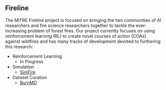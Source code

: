## Fireline

The MITRE Fireline project is focused on bringing the two communities of AI researchers and fire science researchers together to tackle the ever-increasing problem of forest fires. Our project currently focuses on using reinforcement learning (RL) to create novel courses of action (COAs) against wildfires and has many tracks of development devoted to furthering this research:

* Reinforcement Learning
  - In Progress
* Simulation
  - [SimFire](https://github.com/mitrefireline/simfire)
* Dataset Curation
  - [BurnMD](https://fireline.mitre.org/burnmd)
